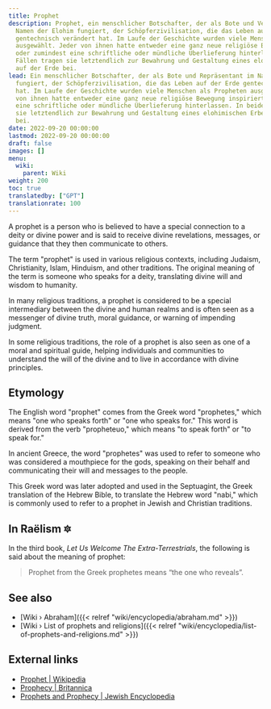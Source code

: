```yaml
---
title: Prophet
description: Prophet, ein menschlicher Botschafter, der als Bote und Vertreter im
  Namen der Elohim fungiert, der Schöpferzivilisation, die das Leben auf der Erde
  gentechnisch verändert hat. Im Laufe der Geschichte wurden viele Menschen als Propheten
  ausgewählt. Jeder von ihnen hatte entweder eine ganz neue religiöse Bewegung inspiriert
  oder zumindest eine schriftliche oder mündliche Überlieferung hinterlassen. In beiden
  Fällen tragen sie letztendlich zur Bewahrung und Gestaltung eines elohimischen Erbes
  auf der Erde bei.
lead: Ein menschlicher Botschafter, der als Bote und Repräsentant im Namen der Elohim
  fungiert, der Schöpferzivilisation, die das Leben auf der Erde gentechnisch verändert
  hat. Im Laufe der Geschichte wurden viele Menschen als Propheten ausgewählt. Jeder
  von ihnen hatte entweder eine ganz neue religiöse Bewegung inspiriert oder zumindest
  eine schriftliche oder mündliche Überlieferung hinterlassen. In beiden Fällen tragen
  sie letztendlich zur Bewahrung und Gestaltung eines elohimischen Erbes auf der Erde
  bei.
date: 2022-09-20 00:00:00
lastmod: 2022-09-20 00:00:00
draft: false
images: []
menu:
  wiki:
    parent: Wiki
weight: 200
toc: true
translatedby: ["GPT"]
translationrate: 100
---
```


A prophet is a person who is believed to have a special connection to a deity or divine power and is said to receive divine revelations, messages, or guidance that they then communicate to others.

The term "prophet" is used in various religious contexts, including Judaism, Christianity, Islam, Hinduism, and other traditions. The original meaning of the term is someone who speaks for a deity, translating divine will and wisdom to humanity.

In many religious traditions, a prophet is considered to be a special intermediary between the divine and human realms and is often seen as a messenger of divine truth, moral guidance, or warning of impending judgment.

In some religious traditions, the role of a prophet is also seen as one of a moral and spiritual guide, helping individuals and communities to understand the will of the divine and to live in accordance with divine principles.

## Etymology

The English word "prophet" comes from the Greek word "prophetes," which means "one who speaks forth" or "one who speaks for." This word is derived from the verb "propheteuo," which means "to speak forth" or "to speak for."

In ancient Greece, the word "prophetes" was used to refer to someone who was considered a mouthpiece for the gods, speaking on their behalf and communicating their will and messages to the people.

This Greek word was later adopted and used in the Septuagint, the Greek translation of the Hebrew Bible, to translate the Hebrew word "nabi," which is commonly used to refer to a prophet in Jewish and Christian traditions.

## In Raëlism 🔯

In the third book, _Let Us Welcome The Extra-Terrestrials_, the following is said about the meaning of prophet:

> Prophet from the Greek prophetes means “the one who reveals”.

## See also

- [Wiki › Abraham]({{< relref "wiki/encyclopedia/abraham.md" >}})
- [Wiki › List of prophets and religions]({{< relref "wiki/encyclopedia/list-of-prophets-and-religions.md" >}})

## External links

- [Prophet | Wikipedia](https://en.wikipedia.org/wiki/Prophet)
- [Prophecy | Britannica](https://www.britannica.com/topic/prophecy)
- [Prophets and Prophecy | Jewish Encyclopedia](https://www.jewishencyclopedia.com/articles/12389-prophets-and-prophecy)
